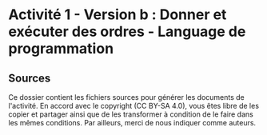 # Activité 1 - Version b : Donner et exécuter des ordres - Language de programmation

## Sources

Ce dossier contient les fichiers sources pour générer les documents de l'activité.
En accord avec le copyright (CC BY-SA 4.0), vous êtes libre de les copier et
partager ainsi que de les transformer à condition de le faire dans les mêmes
conditions. Par ailleurs, merci de nous indiquer comme auteurs.
